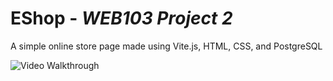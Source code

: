 # EShop - *WEB103 Project 2*

A simple online store page made using Vite.js, HTML, CSS, and PostgreSQL

<img src='https://github.com/Marvin-Deng/Online-Store/blob/main/demo.gif' title='Video Walkthrough' width='' alt='Video Walkthrough' />

